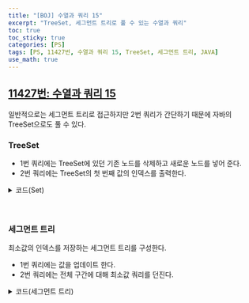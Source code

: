 ```yaml
---
title: "[BOJ] 수열과 쿼리 15"
excerpt: "TreeSet, 세그먼트 트리로 풀 수 있는 수열과 쿼리"
toc: true
toc_sticky: true
categories: [PS]
tags: [PS, 11427번, 수열과 쿼리 15, TreeSet, 세그먼트 트리, JAVA]
use_math: true
---
```


## [11427번: 수열과 쿼리 15](https://www.acmicpc.net/problem/11427)

일반적으로는 세그먼트 트리로 접근하지만 2번 쿼리가 간단하기 때문에 자바의 TreeSet으로도 풀 수 있다. <br>

### TreeSet
- 1번 쿼리에는 TreeSet에 있던 기존 노드를 삭제하고 새로운 노드를 넣어 준다.
- 2번 쿼리에는 TreeSet의 첫 번째 값의 인덱스를 출력한다.

<details>
<summary p style="cursor:pointer">코드(Set)</summary>
<div markdown="1">

```java
import java.io.*;
import java.util.*;

public class Main {

    static FastIO io = new FastIO();
    static int N, M;
    static int[] arr;

    public static void main(String... args) throws IOException {
        N = io.nextInt();
        arr = new int[N + 1];
        Set<Node> ts = new TreeSet<>();
        StringBuilder res = new StringBuilder();
        for (int i = 1; i < N + 1; i++) {
            arr[i] = io.nextInt();
            ts.add(new Node(i, arr[i]));
        }
        M = io.nextInt();
        for (int i = 0; i < M; i++) {
            if (io.nextInt() == 1) {
                int a = io.nextInt(), b = io.nextInt();
                ts.remove(new Node(a, arr[a]));
                arr[a] = b;
                ts.add(new Node(a, arr[a]));
            }
            else {
                res.append(ts.iterator().next().idx).append('\n');
            }
        }
        io.write(res);
    }

}

class Node implements Comparable<Node> {
    int idx, val;

    public Node(int idx, int val) {
        this.idx = idx;
        this.val = val;
    }

    @Override
    public int compareTo(Node node) {
        if (this.val == node.val)
            return this.idx - node.idx;
        return this.val - node.val;
    }

}

class FastIO { ... }	// 생략
```

</div>
</details>

<br>
<br>

### 세그먼트 트리 
최소값의 인덱스를 저장하는 세그먼트 트리를 구성한다. <br>

- 1번 쿼리에는 값을 업데이트 한다.
- 2번 쿼리에는 전체 구간에 대해 최소값 쿼리를 던진다.

<details>
<summary p style="cursor:pointer">코드(세그먼트 트리)</summary>
<div markdown="1">

```java
import java.io.*;
import java.util.*;

public class Main {

    static FastIO io = new FastIO();
    static int N, M, H;
    static int[] arr, tree;

    public static void main(String... args) throws IOException {
        N = io.nextInt();
        arr = new int[N + 1];
        H = 1 << (int)Math.ceil(Math.log(N) / Math.log(2)) + 1;
        tree = new int[H];
        StringBuilder res = new StringBuilder();
        for (int i = 1; i < N + 1; i++) {
            arr[i] = io.nextInt();
        }
        M = io.nextInt();
        init(1, 1, N);
        for (int i = 0; i < M; i++) {
            int q = io.nextInt();
            if (q == 1) {
                int a = io.nextInt(), b = io.nextInt();
                arr[a] = b;
                update(a, b, 1, 1, N);
            }
            else {
                res.append(getMin(1, N, 1, 1, N)).append('\n');
            }
        }
        io.write(res);
    }

    private static int minIdx(int a, int b) {
        return arr[a] <= arr[b] ? a : b;
    }

    private static int init(int node, int start, int end) {
        if (start == end)
            return tree[node] = start;
        int m = (start + end) / 2;
        return tree[node] = minIdx(init(node * 2, start, m), init(node * 2 + 1, m + 1, end));
    }

    private static int update(int idx, int val, int node, int start, int end) {
        if (idx < start || idx > end || start == end)
            return tree[node];
        int m = (start + end) / 2;
        return tree[node] = minIdx(update(idx, val, node * 2, start, m), update(idx, val, node * 2 + 1, m + 1, end));
    }

    private static int getMin(int left, int right, int node, int start, int end) {
        if (right < start || left > end)
            return -1;
        if (left <= start && end <= right)
            return tree[node];
        int m = (start + end) / 2;
        return minIdx(getMin(left, right, node * 2, start, m), getMin(left, right, node * 2 + 1, m + 1, end));
    }
}

class FastIO { ... }    // 생략
```

</div>
</details>

<br>
<br>